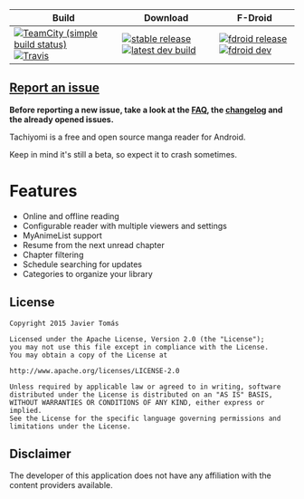 | Build | Download | F-Droid |
|-------|----------|-------------|
| [![TeamCity (simple build status)](https://img.shields.io/teamcity/https/teamcity.kanade.eu/s/tachiyomi_Build.svg)](https://teamcity.kanade.eu/project.html?projectId=tachiyomi) [![Travis](https://img.shields.io/travis/inorichi/tachiyomi.svg)](https://travis-ci.org/inorichi/tachiyomi) | [![stable release](https://img.shields.io/github/release/inorichi/tachiyomi.svg?maxAge=3600&label=stable)](https://github.com/inorichi/tachiyomi/releases) [![latest dev build](https://img.shields.io/badge/dev-latest%20build-blue.svg)](http://tachiyomi.kanade.eu/latest/app-debug.apk) | [![fdroid release](https://img.shields.io/badge/stable-f--droid.org-blue.svg)](https://f-droid.org/repository/browse/?fdid=eu.kanade.tachiyomi) [![fdroid dev](https://img.shields.io/badge/dev-wiki-blue.svg)](//github.com/inorichi/tachiyomi/wiki/FDroid-for-dev-versions) |

## [Report an issue](https://github.com/inorichi/tachiyomi/blob/master/.github/CONTRIBUTING.md)

**Before reporting a new issue, take a look at the [FAQ](https://github.com/inorichi/tachiyomi/wiki/FAQ), the [changelog](https://github.com/inorichi/tachiyomi/releases) and the already opened issues.**

Tachiyomi is a free and open source manga reader for Android.

Keep in mind it's still a beta, so expect it to crash sometimes.

# Features

* Online and offline reading
* Configurable reader with multiple viewers and settings
* MyAnimeList support
* Resume from the next unread chapter
* Chapter filtering
* Schedule searching for updates
* Categories to organize your library

## License

    Copyright 2015 Javier Tomás

    Licensed under the Apache License, Version 2.0 (the "License");
    you may not use this file except in compliance with the License.
    You may obtain a copy of the License at

    http://www.apache.org/licenses/LICENSE-2.0

    Unless required by applicable law or agreed to in writing, software
    distributed under the License is distributed on an "AS IS" BASIS,
    WITHOUT WARRANTIES OR CONDITIONS OF ANY KIND, either express or implied.
    See the License for the specific language governing permissions and
    limitations under the License.

## Disclaimer

The developer of this application does not have any affiliation with the content providers available.
